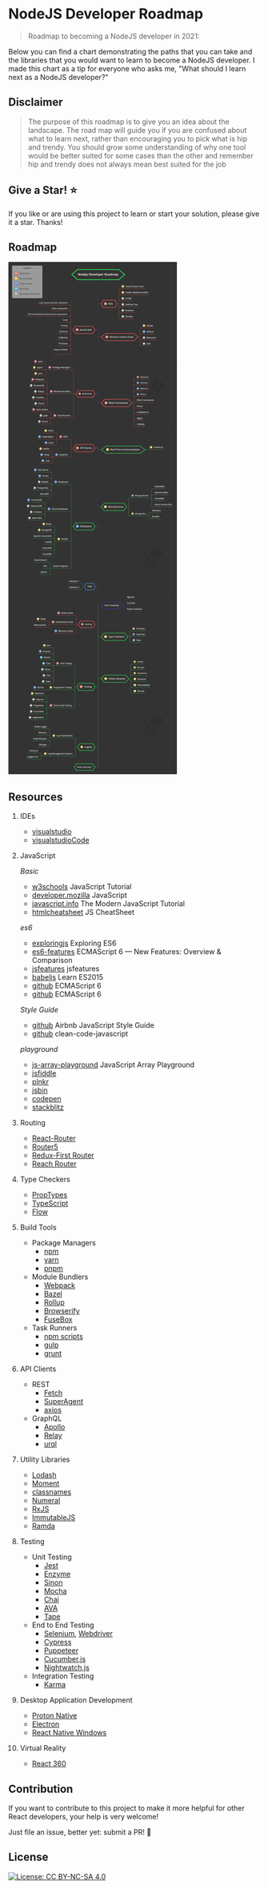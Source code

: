 # NodeJS Developer Roadmap

> Roadmap to becoming a NodeJS developer in 2021:

Below you can find a chart demonstrating the paths that you can take and the libraries that you would want to learn to become a NodeJS developer. I made this chart as a tip for everyone who asks me, "What should I learn next as a NodeJS developer?"

## Disclaimer

> The purpose of this roadmap is to give you an idea about the landscape. The road map will guide you if you are confused about what to learn next, rather than encouraging you to pick what is hip and trendy. You should grow some understanding of why one tool would be better suited for some cases than the other and remember hip and trendy does not always mean best suited for the job

## Give a Star! :star:

If you like or are using this project to learn or start your solution, please give it a star. Thanks!

## Roadmap

![Roadmap](./images/nodejs-developer-roadmap.png)

## Resources

1. IDEs

   - [visualstudio](https://visualstudio.microsoft.com/downloads/)
   - [visualstudioCode](https://code.visualstudio.com/Download)

2. JavaScript

   _Basic_

   - [w3schools](https://www.w3schools.com/js/default.asp) JavaScript Tutorial
   - [developer.mozilla](https://developer.mozilla.org/en-US/docs/Web/JavaScript) JavaScript
   - [javascript.info](https://javascript.info/) The Modern JavaScript Tutorial
   - [htmlcheatsheet](https://htmlcheatsheet.com/js/) JS CheatSheet

   _es6_

   - [exploringjs](https://exploringjs.com/es6/index.html) Exploring ES6
   - [es6-features](http://es6-features.org/#Constants) ECMAScript 6 — New Features: Overview & Comparison
   - [jsfeatures](https://jsfeatures.in) jsfeatures
   - [babeljs](https://babeljs.io/docs/en/learn) Learn ES2015
   - [github](https://github.com/lukehoban/es6features) ECMAScript 6
   - [github](https://github.com/sudheerj/ECMAScript-features) ECMAScript 6

   _Style Guide_

   - [github](https://github.com/airbnb/javascript) Airbnb JavaScript Style Guide
   - [github](https://github.com/ryanmcdermott/clean-code-javascript) clean-code-javascript

   _playground_

   - [js-array-playground](https://js-array-playground.firebaseapp.com/) JavaScript Array Playground
   - [jsfiddle](https://jsfiddle.net/)
   - [plnkr](https://plnkr.co/)
   - [jsbin](https://jsbin.com/?html,output)
   - [codepen](https://codepen.io/pen/)
   - [stackblitz](https://stackblitz.com/)

3. Routing

   - [React-Router](https://reacttraining.com/react-router/)
   - [Router5](https://router5.js.org/)
   - [Redux-First Router](https://github.com/faceyspacey/redux-first-router)
   - [Reach Router](https://reach.tech/router/)

4. Type Checkers

   - [PropTypes](https://reactjs.org/docs/typechecking-with-proptypes.html)
   - [TypeScript](https://www.typescriptlang.org/)
   - [Flow](https://flow.org/en/)

5. Build Tools

   - Package Managers
     - [npm](https://www.npmjs.com/)
     - [yarn](https://yarnpkg.com/lang/en/)
     - [pnpm](https://pnpm.js.org/)
   - Module Bundlers
     - [Webpack](https://webpack.js.org/)
     - [Bazel](https://bazel.build/)
     - [Rollup](https://rollupjs.org/guide/en)
     - [Browserify](http://browserify.org/)
     - [FuseBox](https://fuse-box.org/)
   - Task Runners
     - [npm scripts](https://docs.npmjs.com/misc/scripts)
     - [gulp](https://gulpjs.com/)
     - [grunt](https://gruntjs.com/)


7. API Clients

   - REST
     - [Fetch](https://developer.mozilla.org/en-US/docs/Web/API/Fetch_API)
     - [SuperAgent](https://visionmedia.github.io/superagent/)
     - [axios](https://github.com/axios/axios)
   - GraphQL
     - [Apollo](https://www.apollographql.com/docs/react/)
     - [Relay](https://facebook.github.io/relay/)
     - [urql](https://github.com/FormidableLabs/urql)

8. Utility Libraries

   - [Lodash](https://lodash.com/)
   - [Moment](https://momentjs.com/)
   - [classnames](https://github.com/JedWatson/classnames)
   - [Numeral](http://numeraljs.com/)
   - [RxJS](http://reactivex.io/)
   - [ImmutableJS](https://facebook.github.io/immutable-js/)
   - [Ramda](https://ramdajs.com/)

9. Testing

   - Unit Testing
     - [Jest](https://facebook.github.io/jest/)
     - [Enzyme](http://airbnb.io/enzyme/)
     - [Sinon](http://sinonjs.org/)
     - [Mocha](https://mochajs.org/)
     - [Chai](http://www.chaijs.com/)
     - [AVA](https://github.com/avajs/ava)
     - [Tape](https://github.com/substack/tape)
   - End to End Testing
     - [Selenium](https://www.seleniumhq.org/), [Webdriver](http://webdriver.io/)
     - [Cypress](https://cypress.io/)
     - [Puppeteer](https://pptr.dev/)
     - [Cucumber.js](https://github.com/cucumber/cucumber-js)
     - [Nightwatch.js](http://nightwatchjs.org/)
   - Integration Testing
     - [Karma](https://karma-runner.github.io/)

10. Desktop Application Development

    - [Proton Native](https://proton-native.js.org/)
    - [Electron](https://electronjs.org/)
    - [React Native Windows](https://github.com/Microsoft/react-native-windows)

11. Virtual Reality

    - [React 360](https://facebook.github.io/react-360/)

## Contribution

If you want to contribute to this project to make it more helpful for other React developers, your help is very welcome!

Just file an issue, better yet: submit a PR! 🙂

## License

[![License: CC BY-NC-SA 4.0](https://img.shields.io/badge/License-CC%20BY--NC--SA%204.0-lightgrey.svg)](https://creativecommons.org/licenses/by-nc-sa/4.0/)
